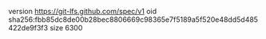 version https://git-lfs.github.com/spec/v1
oid sha256:fbb85dc8de00b28bec8806669c98365e7f5189a5f520e48dd5d485422de9f3f3
size 6300
